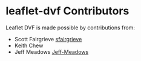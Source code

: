 leaflet-dvf Contributors
==================

Leaflet DVF is made possible by contributions from:

* Scott Fairgrieve [sfairgrieve](https://github.com/sfairgrieve)
* Keith Chew
* Jeff Meadows [Jeff-Meadows](https://github.com/Jeff-Meadows)